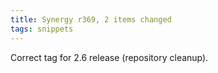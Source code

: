 ```yaml
---
title: Synergy r369, 2 items changed
tags: snippets
---
```


Correct tag for 2.6 release (repository cleanup).
